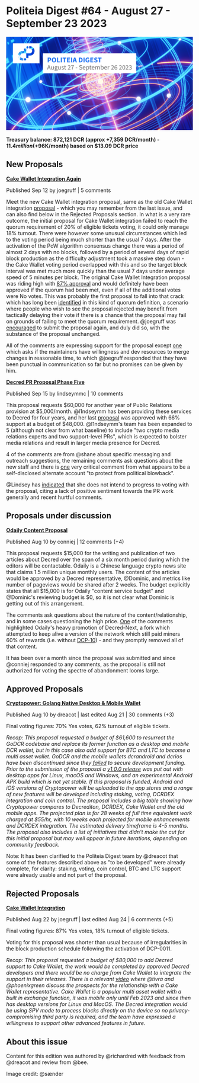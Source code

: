 # Politeia Digest #64 - August 27 - September 23 2023

![Image credit: @sænder](img/issue064/064-title.png)

**Treasury balance: 872,121 DCR (approx +7,359 DCR/month) - $11.4 million (+$96K/month) based on $13.09 DCR price**

## New Proposals

**[Cake Wallet Integration Again](https://proposals.decred.org/record/b3bdacb)**

Published Sep 12 by joegruff | 5 comments

Meet the new Cake Wallet integration proposal, same as the old Cake Wallet integration [proposal](https://proposals.decred.org/record/2f25f2d) - which you may remember from the last issue, and can also find below in the Rejected Proposals section. In what is a very rare outcome, the initial proposal for Cake Wallet integration failed to reach the quorum requirement of 20% of eligible tickets voting, it could only manage 18% turnout. There were however some unusual circumstances which led to the voting period being much shorter than the usual 7 days. After the activation of the PoW algorithm consensus change there was a period of almost 2 days with no blocks, followed by a period of several days of rapid block production as the difficulty adjustment took a massive step down - the Cake Wallet voting period overlapped with this and so the target block interval was met much more quickly than the usual 7 days under average speed of 5 minutes per block. The original Cake Wallet Integration proposal was riding high with [87% approval](https://dcrdata.decred.org/proposal/2f25f2da17aa4007) and would definitely have been approved if the quorum had been met, even if all of the additional votes were No votes. This was probably the first proposal to fall into that crack which has long been [identified](https://blockcommons.red/publication/quorum-change-examples/) in this kind of quorum definition, a scenario where people who wish to see the proposal rejected may benefit from tactically delaying their vote if there is a chance that the proposal may fail on grounds of failing to meet the quorum requirement. @joegruff was [encouraged](https://matrix.to/#/!qYpAAClAYrHaUIGkLs:decred.org/$5jUX97uN0bew594frHrgkCiMtsCiZwZD51XCXzFiSDI?via=decred.org&via=t2bot.io&via=matrix.org) to submit the proposal again, and duly did so, with the substance of the proposal unchanged.

All of the comments are expressing support for the proposal except [one](https://proposals.decred.org/record/b3bdacb/comments/4) which asks if the maintainers have willingness and dev resources to merge changes in reasonable time, to which @joegruff responded that they have been punctual in communication so far but no promises can be given by him.

**[Decred PR Proposal Phase Five](https://proposals.decred.org/record/0c04c6f)**

Published Sep 15 by lindseymmc | 10 comments

This proposal requests $60,000 for another year of Public Relations provision at $5,000/month. @l1ndseymm has been providing these services to Decred for four years, and her last [proposal](https://proposals.decred.org/record/d5221a9) was approved with 66% support at a budget of $48,000. @l1ndseymm's team has been expanded to 5 (although not clear from what baseline) to include "two crypto media relations experts and two support-level PRs", which is expected to bolster media relations and result in larger media presence for Decred.

4 of the comments are from @shane about specific messaging and outreach suggestions, the remaining comments ask questions about the new staff and there is [one](https://proposals.decred.org/record/0c04c6f/comments/9) very critical comment from what appears to be a self-disclosed alternate account "to protect from political blowback".

@Lindsey has [indicated](https://matrix.to/#/!qYpAAClAYrHaUIGkLs:decred.org/$OEmunnF2PoOqeShWG-q6E0gx7P-3ycYVfJh8vCuyQ8k?via=decred.org&via=t2bot.io&via=matrix.org) that she does not intend to progress to voting with the proposal, citing a lack of positive sentiment towards the PR work generally and recent hurtful comments.

## Proposals under discussion

**[Odaily Content Proposal](https://proposals.decred.org/record/b80040f)**

Published Aug 10 by conniej | 12 comments (+4)

This proposal requests $15,000 for the writing and publication of two articles about Decred over the span of a six month period during which the editors will be contactable. Odaily is a Chinese language crypto news site that claims 1.5 million unique monthly users. The content of the articles would be approved by a Decred representative, @Dominic, and metrics like number of pageviews would be shared after 2 weeks. The budget explicitly states that all $15,000 is for Odaily "content service budget" and @Dominic's reviewing budget is $0, so it is not clear what Dominic is getting out of this arrangement.

The comments ask questions about the nature of the content/relationship, and in some cases questioning the high price. [One](https://proposals.decred.org/record/b80040f/comments/3) of the comments highlighted Odaily's heavy promotion of Decred-Next, a fork which attempted to keep alive a version of the network which still paid miners 60% of rewards (i.e. without [DCP-10](https://github.com/decred/dcps/blob/master/dcp-0010/dcp-0010.mediawiki)) - and they promptly removed all of that content.

It has been over a month since the proposal was submitted and since @conniej responded to any comments, as the proposal is still not authorized for voting the spectre of abandonment looms large.

## Approved Proposals

**[Cryptopower: Golang Native Desktop & Mobile Wallet](https://proposals.decred.org/record/256efee)**

Published Aug 10 by dreacot | last edited Aug 21 | 30 comments (+3)

Final voting figures: 70% Yes votes, 62% turnout of eligible tickets.

*Recap: This proposal requested a budget of $61,600 to resurrect the GoDCR codebase and replace its former function as a desktop and mobile DCR wallet, but in this case also add support for BTC and LTC to become a multi asset wallet. GoDCR and the mobile wallets dcrandroid and dcrios have been discontinued since they [failed](https://proposals.decred.org/record/0ef42e5) to secure development funding. Prior to the submission of the proposal a [v1.0.0 release](https://github.com/crypto-power/cryptopower/releases/tag/release-v1.0.0) was put out with desktop apps for Linux, macOS and Windows, and an experimental Android APK build which is not yet stable. If this proposal is funded, Android and iOS versions of Cryptopower will be uploaded to the app stores and a range of new features will be developed including staking, voting, DCRDEX integration and coin control. The proposal includes a big table showing how Cryptopower compares to Decrediton, DCRDEX, Cake Wallet and the old mobile apps. The projected plan is for 28 weeks of full time equivalent work charged at $55/hr, with 10 weeks each projected for mobile enhancements and DCRDEX integration. The estimated delivery timeframe is 4-5 months. The proposal also includes a list of initiatives that didn't make the cut for this initial proposal but may well appear in future iterations, depending on community feedback.*

Note: It has been clarified to the Politeia Digest team by @dreacot that some of the features described above as "to be developed" were already complete, for clarity: staking, voting, coin control, BTC and LTC support were already usable and not part of the proposal.

## Rejected Proposals

**[Cake Wallet Integration](https://proposals.decred.org/record/2f25f2d)**

Published Aug 22 by joegruff | last edited Aug 24 | 6 comments (+5)

Final voting figures: 87% Yes votes, 18% turnout of eligible tickets.

Voting for this proposal was shorter than usual because of irregularities in the block production schedule following the activation of DCP-0011.

*Recap: This proposal requested a budget of $80,000 to add Decred support to Cake Wallet, the work would be completed by approved Decred developers and there would be no charge from Cake Wallet to integrate the support in their releases. There is a relevant [video](https://www.youtube.com/watch?v=0KKsD4ZhZn0) where @tivra and @phoenixgreen discuss the prospects for the relationship with a Cake Wallet representative. Cake Wallet is a popular multi asset wallet with a built in exchange function, it was mobile only until Feb 2023 and since then has desktop versions for Linux and MacOS. The Decred integration would be using SPV mode to process blocks directly on the device so no privacy-compromising third party is required, and the team have expressed a willingness to support other advanced features in future.*

## About this issue

Content for this edition was authored by @richardred with feedback from @dreacot and review from @bee.

Image credit: @sænder
